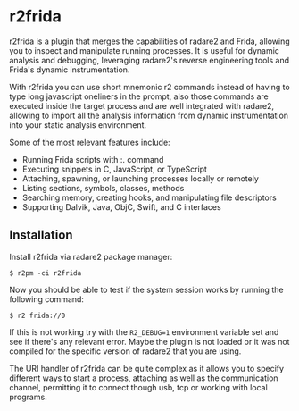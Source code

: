 # r2frida

r2frida is a plugin that merges the capabilities of radare2 and Frida, allowing you to inspect and manipulate running processes. It is useful for dynamic analysis and debugging, leveraging radare2's reverse engineering tools and Frida's dynamic instrumentation.

With r2frida you can use short mnemonic r2 commands instead of having to type long javascript oneliners in the prompt, also those commands are executed inside the target process and are well integrated with radare2, allowing to import all the analysis information from dynamic instrumentation into your static analysis environment.

Some of the most relevant features include:

* Running Frida scripts with :. command
* Executing snippets in C, JavaScript, or TypeScript
* Attaching, spawning, or launching processes locally or remotely
* Listing sections, symbols, classes, methods
* Searching memory, creating hooks, and manipulating file descriptors
* Supporting Dalvik, Java, ObjC, Swift, and C interfaces

## Installation

Install r2frida via radare2 package manager:

```console
$ r2pm -ci r2frida
```

Now you should be able to test if the system session works by running the following command:

```console
$ r2 frida://0
```

If this is not working try with the `R2_DEBUG=1` environment variable set and see if there's any relevant error. Maybe the plugin is not loaded or it was not compiled for the specific version of radare2 that you are using.

The URI handler of r2frida can be quite complex as it allows you to specify different ways to start a process, attaching as well as the communication channel, permitting it to connect though usb, tcp or working with local programs.

